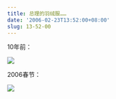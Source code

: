 ```yaml
---
title: 总理的羽绒服……
date: '2006-02-23T13:52:00+08:00'
slug: 13-52-00
---
```


10年前：

![](https://db.yihui.name/hexun/b_0ED0078C597F400F.jpg)

2006春节： 

![](https://db.yihui.name/hexun/b_19F09124F04FC96E.jpg)
